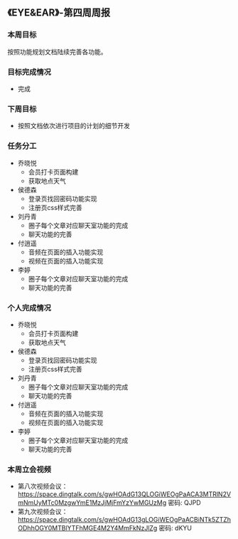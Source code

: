 ## 《EYE&EAR》-第四周周报

### 本周目标

按照功能规划文档陆续完善各功能。

### 目标完成情况
  - 完成

### 下周目标
  - 按照文档依次进行项目的计划的细节开发

### 任务分工
* 乔晓悦
    * 会员打卡页面构建
    * 获取地点天气
* 侯德森 
    * 登录页找回密码功能实现
    * 注册页css样式完善
* 刘丹青
    * 圈子每个文章对应聊天室功能的完成
    * 聊天功能的完善
* 付逍遥 
    * 音频在页面的插入功能实现
    * 视频在页面的插入功能实现
* 李婷 
    * 圈子每个文章对应聊天室功能的完成
    * 聊天功能的完善
    
### 个人完成情况
* 乔晓悦
    * 会员打卡页面构建
    * 获取地点天气
* 侯德森 
    * 登录页找回密码功能实现
    * 注册页css样式完善
* 刘丹青
    * 圈子每个文章对应聊天室功能的完成
    * 聊天功能的完善
* 付逍遥 
    * 音频在页面的插入功能实现
    * 视频在页面的插入功能实现
* 李婷 
    * 圈子每个文章对应聊天室功能的完成
    * 聊天功能的完善

### 本周立会视频
* 第八次视频会议：https://space.dingtalk.com/s/gwHOAdG13QLOGiWEOgPaACA3MTRlN2VmNmUyMTc0MzgwYmE1MzJjMjFmYzYwMGUzMg 
密码: QJPD
* 第九次视频会议：https://space.dingtalk.com/s/gwHOAdG13gLOGiWEOgPaACBiNTk5ZTZhODhhOGY0MTBlYTFhMGE4M2Y4MmFkNzJlZg 
密码: dKYU



